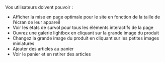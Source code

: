 Vos utilisateurs doivent pouvoir :

- Afficher la mise en page optimale pour le site en fonction de la taille de l’écran de leur appareil
- Voir les états de survol pour tous les éléments interactifs de la page
- Ouvrez une galerie lightbox en cliquant sur la grande image du produit
- Changez la grande image du produit en cliquant sur les petites images miniatures
- Ajouter des articles au panier
- Voir le panier et en retirer des articles